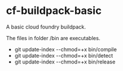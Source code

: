 cf-buildpack-basic
==================

A basic cloud foundry buildpack.

The files in folder /bin are executables.

* git update-index --chmod=+x bin/compile
* git update-index --chmod=+x bin/detect
* git update-index --chmod=+x bin/release
